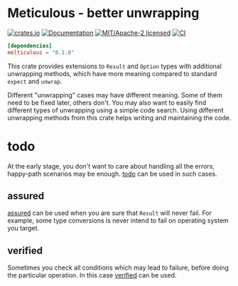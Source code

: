 # Meticulous - better unwrapping

[![crates.io](https://img.shields.io/crates/v/meticulous.svg)](https://crates.io/crates/meticulous)
[![Documentation](https://docs.rs/meticulous/badge.svg)](https://docs.rs/meticulous)
[![MIT/Apache-2 licensed](https://img.shields.io/crates/l/meticulous.svg)](./LICENSE-APACHE)
[![CI](https://github.com/glebpom/meticulous/workflows/CI/badge.svg)](https://github.com/glebpom/meticulous/actions?query=workflow%3ACI)

```toml
[dependencies]
melticulous = "0.1.0"
```

This crate provides extensions to `Result` and `Option` types with additional unwrapping methods, which have more meaning compared to
standard `expect` and `unwrap`.

Different "unwrapping" cases may have different meaning. Some of them need to be fixed later, others don't. You may also
want to easily find different types of unwrapping using a simple code search. Using different unwrapping methods from
this crate helps writing and maintaining the code. 

# todo

At the early stage, you don't want to care about handling all the errors, happy-path scenarios may be enough. [todo] can
be used in such cases.

## assured

[assured] can be used when you are sure that `Result` will never fail. For example, some type conversions is never intend to
fail on operating system you target.

## verified

Sometimes you check all conditions which may lead to failure, before doing the particular operation. In this
case [verified] can be used.

[todo]: https://docs.rs/meticulous/latest/meticulous/trait.ResultExt.html#tymethod.todo
[assured]: https://docs.rs/meticulous/latest/meticulous/trait.ResultExt.html#tymethod.assured
[verified]: https://docs.rs/meticulous/latest/meticulous/trait.ResultExt.html#tymethod.verified
